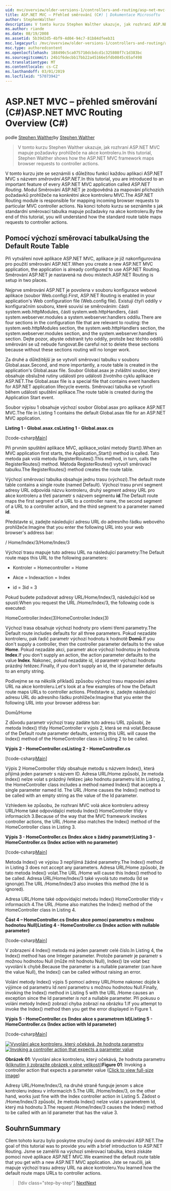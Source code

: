 ```yaml
---
uid: mvc/overview/older-versions-1/controllers-and-routing/asp-net-mvc-routing-overview-cs
title: ASP.NET MVC – Přehled směrování (C#) | Dokumentace Microsoftu
author: StephenWalther
description: V tomto kurzu Stephen Walther ukazuje, jak rozhraní ASP.NET MVC mapuje požadavky prohlížeče na akce kontroleru.
ms.author: riande
ms.date: 08/19/2008
ms.assetid: 5b39d2d5-4bf9-4d04-94c7-81b84dfeeb31
msc.legacyurl: /mvc/overview/older-versions-1/controllers-and-routing/asp-net-mvc-routing-overview-cs
msc.type: authoredcontent
ms.openlocfilehash: 188490c5ca075710dcbdcd1c325808f7c1d383bc
ms.sourcegitcommit: 24b1f6decbb17bb22a45166e5fdb0845c65af498
ms.translationtype: MT
ms.contentlocale: cs-CZ
ms.lasthandoff: 03/01/2019
ms.locfileid: "57073942"
---
```

<a name="aspnet-mvc-routing-overview-c"></a><span data-ttu-id="152c3-103">ASP.NET MVC – přehled směrování (C#)</span><span class="sxs-lookup"><span data-stu-id="152c3-103">ASP.NET MVC Routing Overview (C#)</span></span>
====================
<span data-ttu-id="152c3-104">podle [Stephen Walther](https://github.com/StephenWalther)</span><span class="sxs-lookup"><span data-stu-id="152c3-104">by [Stephen Walther](https://github.com/StephenWalther)</span></span>

> <span data-ttu-id="152c3-105">V tomto kurzu Stephen Walther ukazuje, jak rozhraní ASP.NET MVC mapuje požadavky prohlížeče na akce kontroleru.</span><span class="sxs-lookup"><span data-stu-id="152c3-105">In this tutorial, Stephen Walther shows how the ASP.NET MVC framework maps browser requests to controller actions.</span></span>


<span data-ttu-id="152c3-106">V tomto kurzu jste se seznámili s důležitou funkcí každou aplikaci ASP.NET MVC s názvem *směrování ASP.NET*.</span><span class="sxs-lookup"><span data-stu-id="152c3-106">In this tutorial, you are introduced to an important feature of every ASP.NET MVC application called *ASP.NET Routing*.</span></span> <span data-ttu-id="152c3-107">Modul Směrování ASP.NET je zodpovědná za mapování příchozích požadavků prohlížeče na konkrétní akce kontroleru MVC.</span><span class="sxs-lookup"><span data-stu-id="152c3-107">The ASP.NET Routing module is responsible for mapping incoming browser requests to particular MVC controller actions.</span></span> <span data-ttu-id="152c3-108">Na konci tohoto kurzu se seznámíte s jak standardní směrovací tabulka mapuje požadavky na akce kontroleru.</span><span class="sxs-lookup"><span data-stu-id="152c3-108">By the end of this tutorial, you will understand how the standard route table maps requests to controller actions.</span></span>

## <a name="using-the-default-route-table"></a><span data-ttu-id="152c3-109">Pomocí výchozí směrovací tabulka</span><span class="sxs-lookup"><span data-stu-id="152c3-109">Using the Default Route Table</span></span>

<span data-ttu-id="152c3-110">Při vytváření nové aplikace ASP.NET MVC, aplikace je již nakonfigurována pro použití směrování ASP.NET.</span><span class="sxs-lookup"><span data-stu-id="152c3-110">When you create a new ASP.NET MVC application, the application is already configured to use ASP.NET Routing.</span></span> <span data-ttu-id="152c3-111">Směrování ASP.NET je nastavená na dvou místech.</span><span class="sxs-lookup"><span data-stu-id="152c3-111">ASP.NET Routing is setup in two places.</span></span>

<span data-ttu-id="152c3-112">Nejprve směrování ASP.NET je povolena v souboru konfigurace webové aplikace (soubor Web.config).</span><span class="sxs-lookup"><span data-stu-id="152c3-112">First, ASP.NET Routing is enabled in your application's Web configuration file (Web.config file).</span></span> <span data-ttu-id="152c3-113">Existují čtyři oddíly v konfiguračním souboru, které souvisí se směrováním: části system.web.httpModules, části system.web.httpHandlers, části system.webserver.modules a system.webserver.handlers oddílu.</span><span class="sxs-lookup"><span data-stu-id="152c3-113">There are four sections in the configuration file that are relevant to routing: the system.web.httpModules section, the system.web.httpHandlers section, the system.webserver.modules section, and the system.webserver.handlers section.</span></span> <span data-ttu-id="152c3-114">Dejte pozor, abyste odstranit tyto oddíly, protože bez těchto oddílů směrování se už nebude fungovat.</span><span class="sxs-lookup"><span data-stu-id="152c3-114">Be careful not to delete these sections because without these sections routing will no longer work.</span></span>

<span data-ttu-id="152c3-115">Za druhé a důležitější je se vytvoří směrovací tabulku v souboru Global.asax.</span><span class="sxs-lookup"><span data-stu-id="152c3-115">Second, and more importantly, a route table is created in the application's Global.asax file.</span></span> <span data-ttu-id="152c3-116">Soubor Global.asax je zvláštní soubor, který obsahuje obslužné rutiny událostí pro události životního cyklu aplikace ASP.NET.</span><span class="sxs-lookup"><span data-stu-id="152c3-116">The Global.asax file is a special file that contains event handlers for ASP.NET application lifecycle events.</span></span> <span data-ttu-id="152c3-117">Směrovací tabulka se vytvoří během události spuštění aplikace.</span><span class="sxs-lookup"><span data-stu-id="152c3-117">The route table is created during the Application Start event.</span></span>

<span data-ttu-id="152c3-118">Soubor výpisu 1 obsahuje výchozí soubor Global.asax pro aplikace ASP.NET MVC.</span><span class="sxs-lookup"><span data-stu-id="152c3-118">The file in Listing 1 contains the default Global.asax file for an ASP.NET MVC application.</span></span>

<span data-ttu-id="152c3-119">**Listing 1 - Global.asax.cs**</span><span class="sxs-lookup"><span data-stu-id="152c3-119">**Listing 1 - Global.asax.cs**</span></span>

[!code-csharp[Main](asp-net-mvc-routing-overview-cs/samples/sample1.cs)]

<span data-ttu-id="152c3-120">Při prvním spuštění aplikace MVC, aplikace\_volání metody Start().</span><span class="sxs-lookup"><span data-stu-id="152c3-120">When an MVC application first starts, the Application\_Start() method is called.</span></span> <span data-ttu-id="152c3-121">Tato metoda pak volá metodu RegisterRoutes().</span><span class="sxs-lookup"><span data-stu-id="152c3-121">This method, in turn, calls the RegisterRoutes() method.</span></span> <span data-ttu-id="152c3-122">Metoda RegisterRoutes() vytvoří směrovací tabulku.</span><span class="sxs-lookup"><span data-stu-id="152c3-122">The RegisterRoutes() method creates the route table.</span></span>

<span data-ttu-id="152c3-123">Výchozí směrovací tabulka obsahuje jednu trasu (výchozí).</span><span class="sxs-lookup"><span data-stu-id="152c3-123">The default route table contains a single route (named Default).</span></span> <span data-ttu-id="152c3-124">Výchozí trasu první segment adresy URL odpovídá názvu kontroleru, druhý segment adresy URL pro akce kontroleru a třetí parametr s názvem segmentu **id**.</span><span class="sxs-lookup"><span data-stu-id="152c3-124">The Default route maps the first segment of a URL to a controller name, the second segment of a URL to a controller action, and the third segment to a parameter named **id**.</span></span>

<span data-ttu-id="152c3-125">Představte si, zadejte následující adresu URL do adresního řádku webového prohlížeče:</span><span class="sxs-lookup"><span data-stu-id="152c3-125">Imagine that you enter the following URL into your web browser's address bar:</span></span>

<span data-ttu-id="152c3-126">/ Home/Index/3</span><span class="sxs-lookup"><span data-stu-id="152c3-126">/Home/Index/3</span></span>

<span data-ttu-id="152c3-127">Výchozí trasu mapuje tuto adresu URL na následující parametry:</span><span class="sxs-lookup"><span data-stu-id="152c3-127">The Default route maps this URL to the following parameters:</span></span>

- <span data-ttu-id="152c3-128">Kontroler = Home</span><span class="sxs-lookup"><span data-stu-id="152c3-128">controller = Home</span></span>

- <span data-ttu-id="152c3-129">Akce = Index</span><span class="sxs-lookup"><span data-stu-id="152c3-129">action = Index</span></span>

- <span data-ttu-id="152c3-130">id = 3</span><span class="sxs-lookup"><span data-stu-id="152c3-130">id = 3</span></span>

<span data-ttu-id="152c3-131">Pokud budete požadovat adresy URL/Home/Index/3, následující kód se spustí:</span><span class="sxs-lookup"><span data-stu-id="152c3-131">When you request the URL /Home/Index/3, the following code is executed:</span></span>

<span data-ttu-id="152c3-132">HomeController.Index(3)</span><span class="sxs-lookup"><span data-stu-id="152c3-132">HomeController.Index(3)</span></span>

<span data-ttu-id="152c3-133">Výchozí trasa obsahuje výchozí hodnoty pro všemi třemi parametry.</span><span class="sxs-lookup"><span data-stu-id="152c3-133">The Default route includes defaults for all three parameters.</span></span> <span data-ttu-id="152c3-134">Pokud nezadáte kontroleru, pak řadič parametr výchozí hodnotu k hodnotě **Domů**.</span><span class="sxs-lookup"><span data-stu-id="152c3-134">If you don't supply a controller, then the controller parameter defaults to the value **Home**.</span></span> <span data-ttu-id="152c3-135">Pokud nezadáte akci, parametr akce výchozí hodnotou je hodnota **Index**.</span><span class="sxs-lookup"><span data-stu-id="152c3-135">If you don't supply an action, the action parameter defaults to the value **Index**.</span></span> <span data-ttu-id="152c3-136">Nakonec, pokud nezadáte id, id parametr výchozí hodnotu prázdný řetězec.</span><span class="sxs-lookup"><span data-stu-id="152c3-136">Finally, if you don't supply an id, the id parameter defaults to an empty string.</span></span>

<span data-ttu-id="152c3-137">Podívejme se na několik příkladů způsobu výchozí trasu mapování adres URL na akce kontroleru.</span><span class="sxs-lookup"><span data-stu-id="152c3-137">Let's look at a few examples of how the Default route maps URLs to controller actions.</span></span> <span data-ttu-id="152c3-138">Představte si, zadejte následující adresu URL do adresního řádku prohlížeče:</span><span class="sxs-lookup"><span data-stu-id="152c3-138">Imagine that you enter the following URL into your browser address bar:</span></span>

<span data-ttu-id="152c3-139">Domů</span><span class="sxs-lookup"><span data-stu-id="152c3-139">/Home</span></span>

<span data-ttu-id="152c3-140">Z důvodu parametr výchozí trasy zadáte tuto adresu URL způsobí, že metoda Index() třídy HomeController v výpis 2, která se má volat.</span><span class="sxs-lookup"><span data-stu-id="152c3-140">Because of the Default route parameter defaults, entering this URL will cause the Index() method of the HomeController class in Listing 2 to be called.</span></span>

<span data-ttu-id="152c3-141">**Výpis 2 - HomeController.cs**</span><span class="sxs-lookup"><span data-stu-id="152c3-141">**Listing 2 - HomeController.cs**</span></span>

[!code-csharp[Main](asp-net-mvc-routing-overview-cs/samples/sample2.cs)]

<span data-ttu-id="152c3-142">Výpis 2 HomeController třídy obsahuje metodu s názvem Index(), která přijímá jeden parametr s názvem ID. Adresa URL/Home způsobí, že metoda Index() nelze volat s prázdný řetězec jako hodnotu parametru Id.</span><span class="sxs-lookup"><span data-stu-id="152c3-142">In Listing 2, the HomeController class includes a method named Index() that accepts a single parameter named Id. The URL /Home causes the Index() method to be called with an empty string as the value of the Id parameter.</span></span>

<span data-ttu-id="152c3-143">Vzhledem ke způsobu, že rozhraní MVC volá akce kontroleru adresy URL/Home také odpovídající metodu Index() HomeController třídy v informacích 3.</span><span class="sxs-lookup"><span data-stu-id="152c3-143">Because of the way that the MVC framework invokes controller actions, the URL /Home also matches the Index() method of the HomeController class in Listing 3.</span></span>

<span data-ttu-id="152c3-144">**Výpis 3 - HomeController.cs (Index akce s žádný parametr)**</span><span class="sxs-lookup"><span data-stu-id="152c3-144">**Listing 3 - HomeController.cs (Index action with no parameter)**</span></span>

[!code-csharp[Main](asp-net-mvc-routing-overview-cs/samples/sample3.cs)]

<span data-ttu-id="152c3-145">Metoda Index() ve výpisu 3 nepřijímá žádné parametry.</span><span class="sxs-lookup"><span data-stu-id="152c3-145">The Index() method in Listing 3 does not accept any parameters.</span></span> <span data-ttu-id="152c3-146">Adresa URL/Home způsobí, že tato metoda Index() volat.</span><span class="sxs-lookup"><span data-stu-id="152c3-146">The URL /Home will cause this Index() method to be called.</span></span> <span data-ttu-id="152c3-147">Adresa URL/Home/Index/3 také vyvolá tuto metodu (Id se ignoruje).</span><span class="sxs-lookup"><span data-stu-id="152c3-147">The URL /Home/Index/3 also invokes this method (the Id is ignored).</span></span>

<span data-ttu-id="152c3-148">Adresa URL/Home také odpovídající metodu Index() HomeController třídy v informacích 4.</span><span class="sxs-lookup"><span data-stu-id="152c3-148">The URL /Home also matches the Index() method of the HomeController class in Listing 4.</span></span>

<span data-ttu-id="152c3-149">**Část 4 – HomeController.cs (Index akce pomocí parametru s možnou hodnotou Null)**</span><span class="sxs-lookup"><span data-stu-id="152c3-149">**Listing 4 - HomeController.cs (Index action with nullable parameter)**</span></span>

[!code-csharp[Main](asp-net-mvc-routing-overview-cs/samples/sample4.cs)]

<span data-ttu-id="152c3-150">V zobrazení 4 Index() metoda má jeden parametr celé číslo.</span><span class="sxs-lookup"><span data-stu-id="152c3-150">In Listing 4, the Index() method has one Integer parameter.</span></span> <span data-ttu-id="152c3-151">Protože parametr je parametr s možnou hodnotou Null (může mít hodnotu Null), Index() lze volat bez vyvolání k chybě.</span><span class="sxs-lookup"><span data-stu-id="152c3-151">Because the parameter is a nullable parameter (can have the value Null), the Index() can be called without raising an error.</span></span>

<span data-ttu-id="152c3-152">Volání metody Index() výpis 5 pomocí adresy URL/Home nakonec dojde k výjimce od parametru Id *není* parametru s možnou hodnotou Null.</span><span class="sxs-lookup"><span data-stu-id="152c3-152">Finally, invoking the Index() method in Listing 5 with the URL /Home causes an exception since the Id parameter *is not* a nullable parameter.</span></span> <span data-ttu-id="152c3-153">Při pokusu o volání metody Index() zobrazí chyba zobrazí na obrázku 1.</span><span class="sxs-lookup"><span data-stu-id="152c3-153">If you attempt to invoke the Index() method then you get the error displayed in Figure 1.</span></span>

<span data-ttu-id="152c3-154">**Výpis 5 - HomeController.cs (Index akce s parametrem Id)**</span><span class="sxs-lookup"><span data-stu-id="152c3-154">**Listing 5 - HomeController.cs (Index action with Id parameter)**</span></span>

[!code-csharp[Main](asp-net-mvc-routing-overview-cs/samples/sample5.cs)]


<span data-ttu-id="152c3-155">[![Vyvolání akce kontroleru, který očekává, že hodnota parametru](asp-net-mvc-routing-overview-cs/_static/image1.jpg)](asp-net-mvc-routing-overview-cs/_static/image1.png)</span><span class="sxs-lookup"><span data-stu-id="152c3-155">[![Invoking a controller action that expects a parameter value](asp-net-mvc-routing-overview-cs/_static/image1.jpg)](asp-net-mvc-routing-overview-cs/_static/image1.png)</span></span>

<span data-ttu-id="152c3-156">**Obrázek 01**: Vyvolání akce kontroleru, který očekává, že hodnota parametru ([kliknutím ji zobrazíte obrázek v plné velikosti](asp-net-mvc-routing-overview-cs/_static/image2.png))</span><span class="sxs-lookup"><span data-stu-id="152c3-156">**Figure 01**: Invoking a controller action that expects a parameter value ([Click to view full-size image](asp-net-mvc-routing-overview-cs/_static/image2.png))</span></span>


<span data-ttu-id="152c3-157">Adresy URL/Home/Index/3, na druhé straně funguje jenom s akce kontroleru indexu v informacích 5.</span><span class="sxs-lookup"><span data-stu-id="152c3-157">The URL /Home/Index/3, on the other hand, works just fine with the Index controller action in Listing 5.</span></span> <span data-ttu-id="152c3-158">Žádost o /Home/Index/3 způsobí, že metoda Index() nelze volat s parametrem Id, který má hodnotu 3.</span><span class="sxs-lookup"><span data-stu-id="152c3-158">The request /Home/Index/3 causes the Index() method to be called with an Id parameter that has the value 3.</span></span>

## <a name="summary"></a><span data-ttu-id="152c3-159">Souhrn</span><span class="sxs-lookup"><span data-stu-id="152c3-159">Summary</span></span>

<span data-ttu-id="152c3-160">Cílem tohoto kurzu bylo poskytne stručný úvod do směrování ASP.NET.</span><span class="sxs-lookup"><span data-stu-id="152c3-160">The goal of this tutorial was to provide you with a brief introduction to ASP.NET Routing.</span></span> <span data-ttu-id="152c3-161">Jsme se zaměřili na výchozí směrovací tabulka, která získáte pomocí nové aplikace ASP.NET MVC.</span><span class="sxs-lookup"><span data-stu-id="152c3-161">We examined the default route table that you get with a new ASP.NET MVC application.</span></span> <span data-ttu-id="152c3-162">Jste se naučili, jak mapuje výchozí trasu adresy URL na akce kontroleru.</span><span class="sxs-lookup"><span data-stu-id="152c3-162">You learned how the default route maps URLs to controller actions.</span></span>

> [!div class="step-by-step"]
> [<span data-ttu-id="152c3-163">Next</span><span class="sxs-lookup"><span data-stu-id="152c3-163">Next</span></span>](understanding-action-filters-cs.md)
